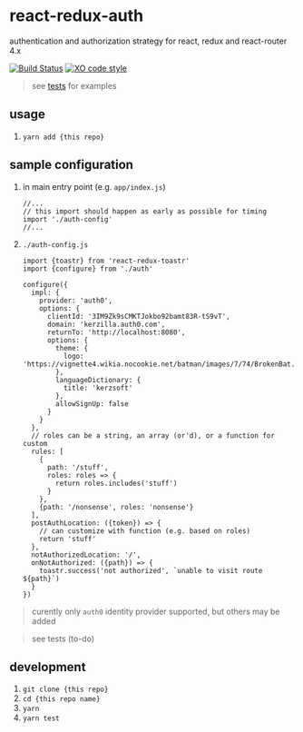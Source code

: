 # react-redux-auth

authentication and authorization strategy for react, redux and react-router 4.x

[![Build Status](https://travis-ci.org/tony-kerz/react-redux-auth.svg?branch=master)](https://travis-ci.org/tony-kerz/react-redux-auth)
[![XO code style](https://img.shields.io/badge/code_style-XO-5ed9c7.svg)](https://github.com/sindresorhus/xo)

> see [tests](test) for examples

## usage

1. `yarn add {this repo}`

## sample configuration

1. in main entry point (e.g. `app/index.js`)
    ```
    //...
    // this import should happen as early as possible for timing
    import './auth-config'
    //...
    ```
1. `./auth-config.js`
    ```
    import {toastr} from 'react-redux-toastr'
    import {configure} from './auth'

    configure({
      impl: {
        provider: 'auth0',
        options: {
          clientId: '3IM9Zk9sCMKTJokbo92bamt83R-tS9vT',
          domain: 'kerzilla.auth0.com',
          returnTo: 'http://localhost:8080',
          options: {
            theme: {
              logo: 'https://vignette4.wikia.nocookie.net/batman/images/7/74/BrokenBat.png'
            },
            languageDictionary: {
              title: 'kerzsoft'
            },
            allowSignUp: false
          }
        }
      },
      // roles can be a string, an array (or'd), or a function for custom
      rules: [
        {
          path: '/stuff',
          roles: roles => {
            return roles.includes('stuff')
          }
        },
        {path: '/nonsense', roles: 'nonsense'}
      ],
      postAuthLocation: ({token}) => {
        // can customize with function (e.g. based on roles)
        return 'stuff'
      },
      notAuthorizedLocation: '/',
      onNotAuthorized: ({path}) => {
        toastr.success('not authorized', `unable to visit route ${path}`)
      }
    })
    ```
> curently only `auth0` identity provider supported, but others may be added

<!-- -->

> see tests (to-do)

## development

1. `git clone {this repo}`
1. `cd {this repo name}`
1. `yarn`
1. `yarn test`
